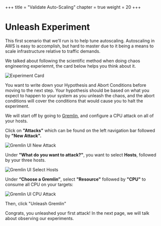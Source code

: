 +++
title = "Validate Auto-Scaling"
chapter = true
weight = 20
+++

# Unleash Experiment
This first scenario that we’ll run is to help tune autoscaling. Autoscaling in AWS is easy to accomplish, but hard to master due to it being a means to scale infrastructure relative to traffic demands.

We talked about following the scientific method when doing chaos engineering experiemnt, the card below helps you think about it. 

![Experiment Card](/images/Experiment_Card.jpg)

You want to write down your Hypothesis and Abort Conditions before moving to the next step. 
Your hypothesis should be based on what you expect to happen to your system as you unleash the chaos, and the abort conditions will cover the conditions that would cause you to halt the experiment. 

We will start off by going to [Gremlin](https://app.gremlin.com), and configure a CPU attack on all of your hosts.

Click on **"Attacks"** which can be found on the left navigation bar followed by **"New Attack".** 

![Gremlin UI New Attack](/images/gremlin/gremlin_ui_create_new_attack.png)

Under **"What do you want to attack?"**,  you want to select **Hosts**, followed by your three hosts. 

![Gremlin UI Select Hosts](/images/gremlin/gremlin_ui_select_hosts.png)

Under **“Choose a Gremlin”**, select **"Resource"** followed by **"CPU"** to consume all CPU on your targets:


![Gremlin UI CPU Attack](/images/gremlin/gremlin_ui_cpu_attack.png)



Then, click "Unleash Gremlin"

Congrats, you unleashed your first attack! In the next page, we will talk about observing our experiments. 